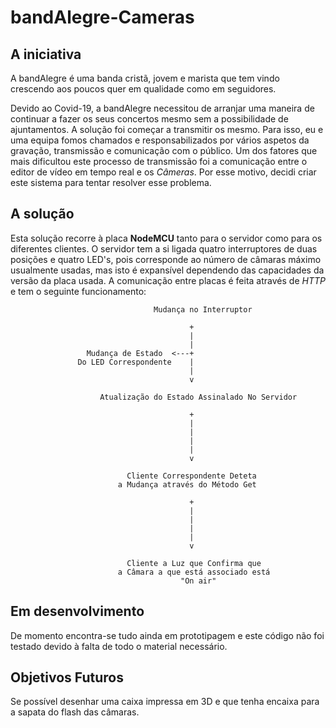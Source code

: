 # bandAlegre-Cameras

## A iniciativa

A bandAlegre é uma banda cristã, jovem e marista que tem vindo crescendo aos poucos quer em qualidade como em seguidores. 

Devido ao Covid-19, a bandAlegre necessitou de arranjar uma maneira de continuar a fazer os seus concertos mesmo sem a possibilidade de ajuntamentos. A solução foi começar a transmitir os mesmo.
Para isso, eu e uma equipa fomos chamados e responsabilizados por vários aspetos da gravação, transmissão e comunicação com o público.
Um dos fatores que mais dificultou este processo de transmissão foi a comunicação entre o editor de vídeo em tempo real e os *Câmeras*.
Por esse motivo, decidi criar este sistema para tentar resolver esse problema.

## A solução

Esta solução recorre à placa **NodeMCU** tanto para o servidor como para os diferentes clientes.
O servidor tem a si ligada quatro interruptores de duas posições e quatro LED's, pois corresponde ao número de câmaras máximo usualmente usadas, mas isto é expansível dependendo das capacidades da versão da placa usada.
A comunicação entre placas é feita através de *HTTP* e tem o seguinte funcionamento:

                                    Mudança no Interruptor

                                            +
                                            |
                                            |
                     Mudança de Estado  <---+
                   Do LED Correspondente    |
                                            |
                                            v

                        Atualização do Estado Assinalado No Servidor

                                            +
                                            |
                                            |
                                            |
                                            |
                                            v
                                                                                
                              Cliente Correspondente Deteta
                            a Mudança através do Método Get

                                            +
                                            |
                                            |
                                            |
                                            |
                                            v

                              Cliente a Luz que Confirma que
                            a Câmara a que está associado está
                                          "On air"


## Em desenvolvimento

De momento encontra-se tudo ainda em prototipagem e este código não foi testado devido à falta de todo o material necessário.

## Objetivos Futuros

Se possível desenhar uma caixa impressa em 3D e que tenha encaixa para a sapata do flash das câmaras.